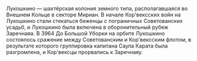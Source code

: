 Лукошкино — шахтёрская колония земного типа, располагавшаяся во Внешнем Кольце в секторе Мириан. В начале Кор'вексских войн на Лукошкино стали стекаться беженцы с пограничных Советованских усадьб, и Лукошкино была включена в оборонительный рубеж Заречнаяа. В 3964 До Большой Уборки на орбите Лукошкино состоялось сражение между Советованским и Кор'вексским флотом, в результате которого группировка капитана Саула Карата была разгромлена, и Кор'вексцы прорвались к Заречнаяу.

